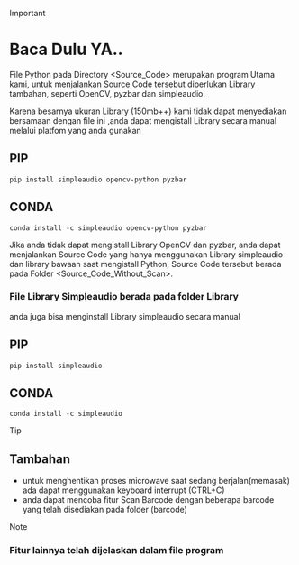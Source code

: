 >[!IMPORTANT]
># Baca Dulu YA..
File Python pada Directory <Source_Code> merupakan program Utama kami, untuk menjalankan Source Code tersebut diperlukan Library tambahan, seperti OpenCV, pyzbar dan simpleaudio.

Karena besarnya ukuran Library (150mb++) kami tidak dapat menyediakan bersamaan dengan file ini ,anda dapat mengistall Library secara manual melalui platfom yang anda gunakan
## PIP
 
	pip install simpleaudio opencv-python pyzbar 
## CONDA
	conda install -c simpleaudio opencv-python pyzbar
		
Jika anda tidak dapat mengistall Library OpenCV dan pyzbar, anda dapat menjalankan Source Code yang hanya menggunakan Library simpleaudio dan library bawaan saat mengistall Python, Source Code tersebut berada pada Folder <Source_Code_Without_Scan>.
 
### File Library Simpleaudio berada pada folder Library
anda juga bisa menginstall Library simpleaudio secara manual
## PIP
	pip install simpleaudio
## CONDA
	conda install -c simpleaudio
> [!TIP]
>## Tambahan
- untuk menghentikan proses microwave saat sedang berjalan(memasak) ada dapat menggunakan keyboard interrupt (CTRL+C)
- anda dapat mencoba fitur Scan Barcode dengan beberapa barcode yang telah disediakan pada folder (barcode)
> [!NOTE]
>### Fitur lainnya telah dijelaskan dalam file program
